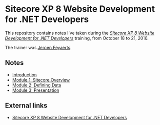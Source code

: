 # Sitecore XP 8 Website Development for .NET Developers

This repository contains notes I've taken during the *[Sitecore XP 8 Website Development for .NET Developers][1]*
training, from October 18 to 21, 2016.

The trainer was [Jeroen Feyaerts][2].

## Notes

* [Introduction](introduction.md)
* [Module 1: Sitecore Overview](module-1.md)
* [Module 2: Defining Data](module-2.md)
* [Module 3: Presentation](module-3.md)

## External links

* [Sitecore XP 8 Website Development for .NET Developers][1]

[1]: http://www.sitecore.net/fr-be/services-and-support/training/classroom-training/back-end-developers/wnd8-sitecore-website-development-for-net-developers
[2]: https://www.linkedin.com/in/jeroen-feyaerts-7777b391

